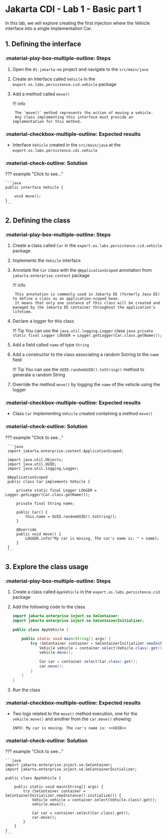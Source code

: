 # Jakarta CDI - Lab 1 - Basic part 1

In this lab, we will explore creating the first injection where the Vehicle interface into a single implementation Car.

## 1. Defining the interface

### :material-play-box-multiple-outline: Steps

1. Open the `01-jakarta-ee` project and navigate to the `src/main/java`
2. Create an interface called `Vehicle` in the `expert.os.labs.persistence.cid.vehicle` package
3. Add a method called `move()`

	!!! info

		The `move()` method represents the action of moving a vehicle.
		Any class implementing this interface must provide an implementation for this method.

### :material-checkbox-multiple-outline: Expected results

* Interface `Vehicle` created in the `src/main/java` at the `expert.os.labs.persistence.cdi.vehicle`

### :material-check-outline: Solution

??? example "Click to see..."

	```java
	public interface Vehicle {

		void move();
	}
	```

## 2. Defining the class

### :material-play-box-multiple-outline: Steps

1. Create a class called `Car` in the `expert.os.labs.persistence.cid.vehicle` package
2. Implements the `Vehicle` interface
3. Annotate the `Car` class with the `@ApplicationScoped` annotation from `jakarta.enterprise.context` package

	!!! info

		This annotation is commonly used in Jakarta EE (formerly Java EE) to define a class as an application-scoped bean.
		It means that only one instance of this class will be created and managed by the Jakarta EE container throughout the application's lifetime.

4. Declare a logger for this class

	!!! Tip
		You can use the `java.util.logging.Logger` class
		```java
		private static final Logger LOGGER = Logger.getLogger(Car.class.getName());
		```

5. Add a field called `name` of type `String`
6. Add a constructor to the class associating a random Sxtring to the `name` field

	!!! Tip
		You can use the `UUID.randomUUID().toString()` method to generate a random String

7. Override the method `move()` by logging the `name` of the vehicle using the logger

### :material-checkbox-multiple-outline: Expected results

* Class `Car` implementing `Vehicle` created containing a method `move()`

### :material-check-outline: Solution

??? example "Click to see..."

	 ```java
	 import jakarta.enterprise.context.ApplicationScoped;

 	 import java.util.Objects;
 	 import java.util.UUID;
	 import java.util.logging.Logger;

	 @ApplicationScoped
	 public class Car implements Vehicle {

		 private static final Logger LOGGER = Logger.getLogger(Car.class.getName());

		 private final String name;

 		 public Car() {
			 this.name = UUID.randomUUID().toString();
 		 }

		 @Override
		 public void move() {
			 LOGGER.info("My car is moving. The car's name is: " + name);
 		 }
	 }
	 ```

## 3. Explore the class usage

### :material-play-box-multiple-outline: Steps

1. Create a class called `AppVehicle` in the `expert.os.labs.persistence.cid` package
2. Add the following code to the class

	```java
	import jakarta.enterprise.inject.se.SeContainer;
	import jakarta.enterprise.inject.se.SeContainerInitializer;

	public class AppVehicle {

		public static void main(String[] args) {
			try (SeContainer container = SeContainerInitializer.newInstance().initialize()) {
				Vehicle vehicle = container.select(Vehicle.class).get();
				vehicle.move();

				Car car = container.select(Car.class).get();
				car.move();
			}
		}
	}
	```

3. Run the class

### :material-checkbox-multiple-outline: Expected results

* Two logs related to the `move()` method execution, one for the `vehicle.move()` and another from the `car.move()` showing:

	```
	INFO: My car is moving. The car's name is: <<UUID>>
	```

### :material-check-outline: Solution

??? example "Click to see..."

	```java
	import jakarta.enterprise.inject.se.SeContainer;
	import jakarta.enterprise.inject.se.SeContainerInitializer;

	public class AppVehicle {

		public static void main(String[] args) {
			try (SeContainer container = SeContainerInitializer.newInstance().initialize()) {
				Vehicle vehicle = container.select(Vehicle.class).get();
				vehicle.move();

				Car car = container.select(Car.class).get();
				car.move();
			}
		}
	}
	```
	
